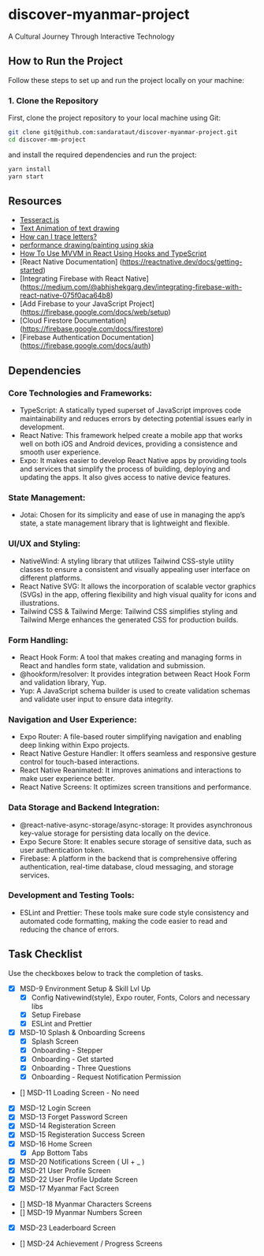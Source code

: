# discover-myanmar-project

A Cultural Journey Through Interactive Technology

## How to Run the Project

Follow these steps to set up and run the project locally on your machine:

### 1. Clone the Repository

First, clone the project repository to your local machine using Git:

```bash
git clone git@github.com:sandarataut/discover-myanmar-project.git
cd discover-mm-project
```

and install the required dependencies and run the project:

```bash
yarn install
yarn start
```

## Resources

- [Tesseract.js](https://github.com/naptha/tesseract.js#tesseractjs)
- [Text Animation of text drawing](https://github.com/Shopify/react-native-skia/discussions/879)
- [How can I trace letters?](https://github.com/Shopify/react-native-skia/discussions/2184)
- [performance drawing/painting using skia ](https://github.com/Shopify/react-native-skia/discussions/1989)
- [How To Use MVVM in React Using Hooks and TypeScript](https://www.perssondennis.com/articles/how-to-use-mvvm-in-react-using-hooks-and-typescript#user-content-mvvm-overview)
- [React Native Documentation] (https://reactnative.dev/docs/getting-started)
- [Integrating Firebase with React Native] (https://medium.com/@abhishekgarg.dev/integrating-firebase-with-react-native-075f0aca64b8)
- [Add Firebase to your JavaScript Project] (https://firebase.google.com/docs/web/setup)
- [Cloud Firestore Documentation] (https://firebase.google.com/docs/firestore)
- [Firebase Authentication Documentation] (https://firebase.google.com/docs/auth)

## Dependencies

### Core Technologies and Frameworks:

- TypeScript: A statically typed superset of JavaScript improves code maintainability and reduces errors by detecting potential issues early in development.
- React Native: This framework helped create a mobile app that works well on both iOS and Android devices, providing a consistence and smooth user experience.
- Expo: It makes easier to develop React Native apps by providing tools and services that simplify the process of building, deploying and updating the apps. It also gives access to native device features.

### State Management:

- Jotai: Chosen for its simplicity and ease of use in managing the app’s state, a state management library that is lightweight and flexible.

### UI/UX and Styling:

- NativeWind: A styling library that utilizes Tailwind CSS-style utility classes to ensure a consistent and visually appealing user interface on different platforms.
- React Native SVG: It allows the incorporation of scalable vector graphics (SVGs) in the app, offering flexibility and high visual quality for icons and illustrations.
- Tailwind CSS & Tailwind Merge: Tailwind CSS simplifies styling and Tailwind Merge enhances the generated CSS for production builds.

### Form Handling:

- React Hook Form: A tool that makes creating and managing forms in React and handles form state, validation and submission.
- @hookform/resolver: It provides integration between React Hook Form and validation library, Yup.
- Yup: A JavaScript schema builder is used to create validation schemas and validate user input to ensure data integrity.

### Navigation and User Experience:

- Expo Router: A file-based router simplifying navigation and enabling deep linking within Expo projects.
- React Native Gesture Handler: It offers seamless and responsive gesture control for touch-based interactions.
- React Native Reanimated: It improves animations and interactions to make user experience better.
- React Native Screens: It optimizes screen transitions and performance.

### Data Storage and Backend Integration:

- @react-native-async-storage/async-storage: It provides asynchronous key-value storage for persisting data locally on the device.
- Expo Secure Store: It enables secure storage of sensitive data, such as user authentication token.
- Firebase: A platform in the backend that is comprehensive offering authentication, real-time database, cloud messaging, and storage services.

### Development and Testing Tools:

- ESLint and Prettier: These tools make sure code style consistency and automated code formatting, making the code easier to read and reducing the chance of errors.

## Task Checklist

Use the checkboxes below to track the completion of tasks.

- [x] MSD-9 Environment Setup & Skill Lvl Up
  - [x] Config Nativewind(style), Expo router, Fonts, Colors and necessary libs
  - [x] Setup Firebase
  - [x] ESLint and Prettier
- [x] MSD-10 Splash & Onboarding Screens
  - [x] Splash Screen
  - [x] Onboarding - Stepper
  - [x] Onboarding - Get started
  - [x] Onboarding - Three Questions
  - [x] Onboarding - Request Notification Permission
- [] MSD-11 Loading Screen - No need
- [x] MSD-12 Login Screen
- [x] MSD-13 Forget Password Screen
- [x] MSD-14 Registeration Screen
- [x] MSD-15 Registeration Success Screen
- [x] MSD-16 Home Screen
  - [x] App Bottom Tabs
- [x] MSD-20 Notifications Screen ( UI + \_ )
- [x] MSD-21 User Profile Screen
- [x] MSD-22 User Profile Update Screen
- [x] MSD-17 Myanmar Fact Screen
- [] MSD-18 Myanmar Characters Screens
- [] MSD-19 Myanmar Numbers Screen
- [x] MSD-23 Leaderboard Screen
- [] MSD-24 Achievement / Progress Screens
